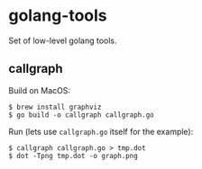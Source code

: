 # golang-tools

Set of low-level golang tools.

## callgraph

Build on MacOS:

```
$ brew install graphviz
$ go build -o callgraph callgraph.go
```

Run (lets use `callgraph.go` itself for the example):

```
$ callgraph callgraph.go > tmp.dot
$ dot -Tpng tmp.dot -o graph.png
```

